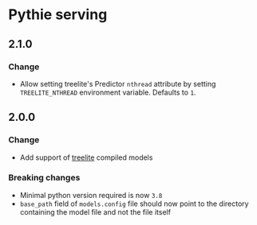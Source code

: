 # Pythie serving

## 2.1.0

### Change
* Allow setting treelite's Predictor `nthread` attribute by setting `TREELITE_NTHREAD` environment variable. Defaults to `1`.

## 2.0.0

### Change
* Add support of [treelite](https://treelite.readthedocs.io/en/latest/) compiled models
 
### Breaking changes
* Minimal python version required is now `3.8`
* `base_path` field of `models.config` file should now point to the directory containing the model file and not the file itself